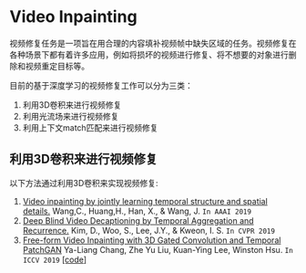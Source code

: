 # Video Inpainting  
视频修复任务是一项旨在用合理的内容填补视频帧中缺失区域的任务。视频修复在各种场景下都有着许多应用，例如将损坏的视频进行修复、将不想要的对象进行删除和视频重定目标等。 

目前的基于深度学习的视频修复工作可以分为三类：  
1. 利用3D卷积来进行视频修复  
2. 利用光流场来进行视频修复  
3. 利用上下文match匹配来进行视频修复  

## 利用3D卷积来进行视频修复  
以下方法通过利用3D卷积来实现视频修复:  

1. [Video inpainting by jointly learning temporal structure and spatial details.](https://arxiv.org/abs/1806.08482) Wang,C., Huang,H., Han, X., & Wang, J.  `In AAAI 2019`  
2. [Deep Blind Video Decaptioning by Temporal Aggregation and Recurrence.](https://openaccess.thecvf.com/content_CVPR_2019/papers/Kim_Deep_Blind_Video_Decaptioning_by_Temporal_Aggregation_and_Recurrence_CVPR_2019_paper.pdf) Kim, D., Woo, S., Lee, J.Y., & Kweon, I. S. `In CVPR 2019`   
3. [Free-form Video Inpainting with 3D Gated Convolution and Temporal PatchGAN](https://arxiv.org/pdf/1904.10247.pdf) Ya-Liang Chang, Zhe Yu Liu, Kuan-Ying Lee, Winston Hsu. `In ICCV 2019` [[code]](https://github.com/amjltc295/Free-Form-Video-Inpainting)
